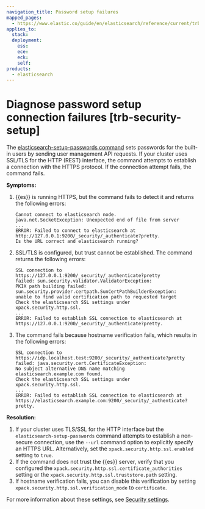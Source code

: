 ```yaml
---
navigation_title: Password setup failures
mapped_pages:
  - https://www.elastic.co/guide/en/elasticsearch/reference/current/trb-security-setup.html
applies_to:
  stack:
  deployment:
    ess:
    ece:
    eck:
    self:
products:
  - elasticsearch
---
```


# Diagnose password setup connection failures [trb-security-setup]

The [elasticsearch-setup-passwords command](elasticsearch://reference/elasticsearch/command-line-tools/setup-passwords.md) sets passwords for the built-in users by sending user management API requests. If your cluster uses SSL/TLS for the HTTP (REST) interface, the command attempts to establish a connection with the HTTPS protocol. If the connection attempt fails, the command fails.

**Symptoms:**

1. {{es}} is running HTTPS, but the command fails to detect it and returns the following errors:

    ```shell
    Cannot connect to elasticsearch node.
    java.net.SocketException: Unexpected end of file from server
    ...
    ERROR: Failed to connect to elasticsearch at
    http://127.0.0.1:9200/_security/_authenticate?pretty.
    Is the URL correct and elasticsearch running?
    ```

2. SSL/TLS is configured, but trust cannot be established. The command returns the following errors:

    ```shell
    SSL connection to
    https://127.0.0.1:9200/_security/_authenticate?pretty
    failed: sun.security.validator.ValidatorException:
    PKIX path building failed:
    sun.security.provider.certpath.SunCertPathBuilderException:
    unable to find valid certification path to requested target
    Check the elasticsearch SSL settings under
    xpack.security.http.ssl.
    ...
    ERROR: Failed to establish SSL connection to elasticsearch at
    https://127.0.0.1:9200/_security/_authenticate?pretty.
    ```

3. The command fails because hostname verification fails, which results in the following errors:

    ```shell
    SSL connection to
    https://idp.localhost.test:9200/_security/_authenticate?pretty
    failed: java.security.cert.CertificateException:
    No subject alternative DNS name matching
    elasticsearch.example.com found.
    Check the elasticsearch SSL settings under
    xpack.security.http.ssl.
    ...
    ERROR: Failed to establish SSL connection to elasticsearch at
    https://elasticsearch.example.com:9200/_security/_authenticate?pretty.
    ```


**Resolution:**

1. If your cluster uses TLS/SSL for the HTTP interface but the `elasticsearch-setup-passwords` command attempts to establish a non-secure connection, use the `--url` command option to explicitly specify an HTTPS URL. Alternatively, set the `xpack.security.http.ssl.enabled` setting to `true`.
2. If the command does not trust the {{es}} server, verify that you configured the `xpack.security.http.ssl.certificate_authorities` setting or the `xpack.security.http.ssl.truststore.path` setting.
3. If hostname verification fails, you can disable this verification by setting `xpack.security.http.ssl.verification_mode` to `certificate`.

For more information about these settings, see [Security settings](elasticsearch://reference/elasticsearch/configuration-reference/security-settings.md).

